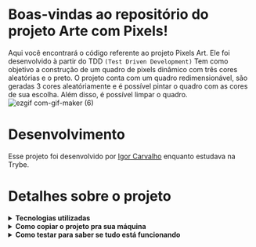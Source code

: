 # Boas-vindas ao repositório do projeto Arte com Pixels!

Aqui você encontrará o código referente ao projeto Pixels Art. Ele foi desenvolvido à partir do TDD `(Test Driven Development)` Tem como objetivo a construção de um quadro de pixels dinâmico com três cores aleatórias e o preto. O projeto conta com um quadro redimensionável, são geradas 3 cores aleatóriamente e é possível pintar o quadro com as cores de sua escolha. Além disso, é possível limpar o quadro.
![ezgif com-gif-maker (6)](https://user-images.githubusercontent.com/64559670/190878600-e0589db6-6a54-436c-9cd3-793be28405a2.gif)

# Desenvolvimento

Esse projeto foi desenvolvido por [Igor Carvalho](https://www.linkedin.com/in/igor-carvalho-554481244/) enquanto estudava na Trybe.

# Detalhes sobre o projeto

<details>
  <summary><strong>Tecnologias utilizadas</strong></summary><br />

  - HTML Semântico
  - CSS
  - JavaScript
  - JavaScript DOM e Eventos
  - CSS Flexbox

</details>

<details>
  <summary><strong>Como copiar o projeto pra sua máquina</strong></summary><br />
    Primeiramente clone o repositório <br />
    - `git clone * chave SSH *`<br />
  Depois entre na pasta clonada<br />
    - `cd * nome da pasta *`<br />
  e por último instale as dependências do projeto pelo terminal<br />
    - `npm install`

</details>

<details>
  <summary><strong>Como testar para saber se tudo está funcionando</strong></summary><br />
  É possível realizar testes para ter certeza de que todas as features do site estão funcionando corretamente. Todos os testes são de autoria da Trybe. <br />
  Para rodar os testes basta digitar no terminal:<br />
  - npm run cypress:open<br />
Uma tela irá se abrir, basta selecionar a opção dos testes e novamente outra tela irá se abrir com os testes.
  
</details>
